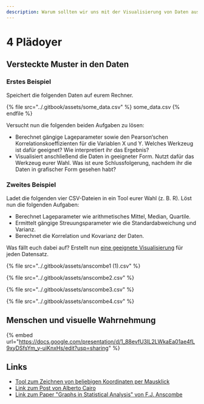 ```yaml
---
description: Warum sollten wir uns mit der Visualisierung von Daten auseinandersetzen?
---
```


# 4 Plädoyer

## Versteckte Muster in den Daten

### Erstes Beispiel

Speichert die folgenden Daten auf eurem Rechner.

{% file src="../.gitbook/assets/some_data.csv" %}
some\_data.csv
{% endfile %}

Versucht nun die folgenden beiden Aufgaben zu lösen:

* Berechnet gängige Lageparameter sowie den Pearson‘schen Korrelationskoeffizienten für die Variablen X und Y. Welches Werkzeug ist dafür geeignet? Wie interpretiert ihr das Ergebnis?
* Visualisiert anschließend die Daten in geeigneter Form. Nutzt dafür das Werkzeug eurer Wahl. Was ist eure Schlussfolgerung, nachdem ihr die Daten in grafischer Form gesehen habt?

### Zweites Beispiel

Ladet die folgenden vier CSV-Dateien in ein Tool eurer Wahl (z. B. R). Löst nun die folgenden Aufgaben:

* Berechnet Lageparameter wie arithmetisches Mittel, Median, Quartile.
* Ermittelt gängige Streuungsparameter wie die Standardabweichung und Varianz.
* Berechnet die Korrelation und Kovarianz der Daten.

Was fällt euch dabei auf? Erstellt nun [eine geeignete Visualisierung](visualisierungsformen/) für jeden Datensatz.

{% file src="../.gitbook/assets/anscombe1 (1).csv" %}

{% file src="../.gitbook/assets/anscombe2.csv" %}

{% file src="../.gitbook/assets/anscombe3.csv" %}

{% file src="../.gitbook/assets/anscombe4.csv" %}

## Menschen und visuelle Wahrnehmung

{% embed url="https://docs.google.com/presentation/d/1_88evfU3IL2LWkaEa01ae4fL9xyDSfsYm_y-uiKnxHs/edit?usp=sharing" %}

## Links

* [Tool zum Zeichnen von beliebigen Koordinaten per Mausklick](http://robertgrantstats.co.uk/drawmydata.html)
* [Link zum Post von Alberto Cairo](http://www.thefunctionalart.com/2016/08/download-datasaurus-never-trust-summary.html)
* [Link zum Paper "Graphs in Statistical Analysis" von F.J. Anscombe](https://www.sjsu.edu/faculty/gerstman/StatPrimer/anscombe1973.pdf)

